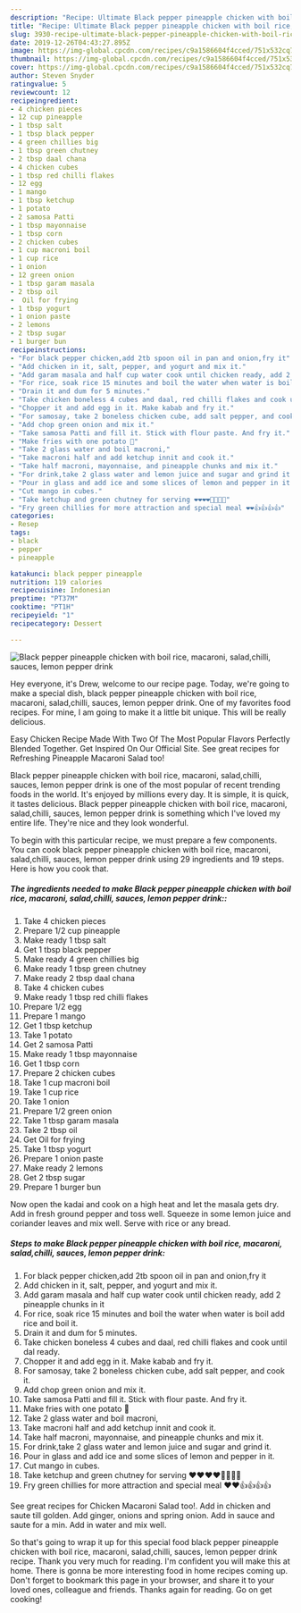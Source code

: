 ```yaml
---
description: "Recipe: Ultimate Black pepper pineapple chicken with boil rice, macaroni, salad,chilli, sauces, lemon pepper drink"
title: "Recipe: Ultimate Black pepper pineapple chicken with boil rice, macaroni, salad,chilli, sauces, lemon pepper drink"
slug: 3930-recipe-ultimate-black-pepper-pineapple-chicken-with-boil-rice-macaroni-salad-chilli-sauces-lemon-pepper-drink
date: 2019-12-26T04:43:27.895Z
image: https://img-global.cpcdn.com/recipes/c9a1586604f4cced/751x532cq70/black-pepper-pineapple-chicken-with-boil-rice-macaroni-saladchilli-sauces-lemon-pepper-drink-recipe-main-photo.jpg
thumbnail: https://img-global.cpcdn.com/recipes/c9a1586604f4cced/751x532cq70/black-pepper-pineapple-chicken-with-boil-rice-macaroni-saladchilli-sauces-lemon-pepper-drink-recipe-main-photo.jpg
cover: https://img-global.cpcdn.com/recipes/c9a1586604f4cced/751x532cq70/black-pepper-pineapple-chicken-with-boil-rice-macaroni-saladchilli-sauces-lemon-pepper-drink-recipe-main-photo.jpg
author: Steven Snyder
ratingvalue: 5
reviewcount: 12
recipeingredient:
- 4 chicken pieces
- 12 cup pineapple
- 1 tbsp salt
- 1 tbsp black pepper
- 4 green chillies big
- 1 tbsp green chutney
- 2 tbsp daal chana
- 4 chicken cubes
- 1 tbsp red chilli flakes
- 12 egg
- 1 mango
- 1 tbsp ketchup
- 1 potato
- 2 samosa Patti
- 1 tbsp mayonnaise
- 1 tbsp corn
- 2 chicken cubes
- 1 cup macroni boil
- 1 cup rice
- 1 onion
- 12 green onion
- 1 tbsp garam masala
- 2 tbsp oil
-  Oil for frying
- 1 tbsp yogurt
- 1 onion paste
- 2 lemons
- 2 tbsp sugar
- 1 burger bun
recipeinstructions:
- "For black pepper chicken,add 2tb spoon oil in pan and onion,fry it"
- "Add chicken in it, salt, pepper, and yogurt and mix it."
- "Add garam masala and half cup water cook until chicken ready, add 2 pineapple chunks in it"
- "For rice, soak rice 15 minutes and boil the water when water is boil add rice and boil it."
- "Drain it and dum for 5 minutes."
- "Take chicken boneless 4 cubes and daal, red chilli flakes and cook until dal ready."
- "Chopper it and add egg in it. Make kabab and fry it."
- "For samosay, take 2 boneless chicken cube, add salt pepper, and cook it."
- "Add chop green onion and mix it."
- "Take samosa Patti and fill it. Stick with flour paste. And fry it."
- "Make fries with one potato 🥔"
- "Take 2 glass water and boil macroni,"
- "Take macroni half and add ketchup innit and cook it."
- "Take half macroni, mayonnaise, and pineapple chunks and mix it."
- "For drink,take 2 glass water and lemon juice and sugar and grind it."
- "Pour in glass and add ice and some slices of lemon and pepper in it."
- "Cut mango in cubes."
- "Take ketchup and green chutney for serving ❤️❤️❤️❤️🎀🎀🎀🎀"
- "Fry green chillies for more attraction and special meal ❤️❤️👍👍👍👍"
categories:
- Resep
tags:
- black
- pepper
- pineapple

katakunci: black pepper pineapple
nutrition: 119 calories
recipecuisine: Indonesian
preptime: "PT37M"
cooktime: "PT1H"
recipeyield: "1"
recipecategory: Dessert

---
```



![Black pepper pineapple chicken with boil rice, macaroni, salad,chilli, sauces, lemon pepper drink](https://img-global.cpcdn.com/recipes/c9a1586604f4cced/751x532cq70/black-pepper-pineapple-chicken-with-boil-rice-macaroni-saladchilli-sauces-lemon-pepper-drink-recipe-main-photo.jpg)

Hey everyone, it's Drew, welcome to our recipe page. Today, we're going to make a special dish, black pepper pineapple chicken with boil rice, macaroni, salad,chilli, sauces, lemon pepper drink. One of my favorites food recipes. For mine, I am going to make it a little bit unique. This will be really delicious.

Easy Chicken Recipe Made With Two Of The Most Popular Flavors Perfectly Blended Together. Get Inspired On Our Official Site. See great recipes for Refreshing Pineapple Macaroni Salad too!

Black pepper pineapple chicken with boil rice, macaroni, salad,chilli, sauces, lemon pepper drink is one of the most popular of recent trending foods in the world. It's enjoyed by millions every day. It is simple, it is quick, it tastes delicious. Black pepper pineapple chicken with boil rice, macaroni, salad,chilli, sauces, lemon pepper drink is something which I've loved my entire life. They're nice and they look wonderful.


To begin with this particular recipe, we must prepare a few components. You can cook black pepper pineapple chicken with boil rice, macaroni, salad,chilli, sauces, lemon pepper drink using 29 ingredients and 19 steps. Here is how you cook that.

##### The ingredients needed to make Black pepper pineapple chicken with boil rice, macaroni, salad,chilli, sauces, lemon pepper drink::

1. Take 4 chicken pieces
1. Prepare 1/2 cup pineapple
1. Make ready 1 tbsp salt
1. Get 1 tbsp black pepper
1. Make ready 4 green chillies big
1. Make ready 1 tbsp green chutney
1. Make ready 2 tbsp daal chana
1. Take 4 chicken cubes
1. Make ready 1 tbsp red chilli flakes
1. Prepare 1/2 egg
1. Prepare 1 mango
1. Get 1 tbsp ketchup
1. Take 1 potato
1. Get 2 samosa Patti
1. Make ready 1 tbsp mayonnaise
1. Get 1 tbsp corn
1. Prepare 2 chicken cubes
1. Take 1 cup macroni boil
1. Take 1 cup rice
1. Take 1 onion
1. Prepare 1/2 green onion
1. Take 1 tbsp garam masala
1. Take 2 tbsp oil
1. Get  Oil for frying
1. Take 1 tbsp yogurt
1. Prepare 1 onion paste
1. Make ready 2 lemons
1. Get 2 tbsp sugar
1. Prepare 1 burger bun


Now open the kadai and cook on a high heat and let the masala gets dry. Add in fresh ground pepper and toss well. Squeeze in some lemon juice and coriander leaves and mix well. Serve with rice or any bread. 

##### Steps to make Black pepper pineapple chicken with boil rice, macaroni, salad,chilli, sauces, lemon pepper drink:

1. For black pepper chicken,add 2tb spoon oil in pan and onion,fry it
1. Add chicken in it, salt, pepper, and yogurt and mix it.
1. Add garam masala and half cup water cook until chicken ready, add 2 pineapple chunks in it
1. For rice, soak rice 15 minutes and boil the water when water is boil add rice and boil it.
1. Drain it and dum for 5 minutes.
1. Take chicken boneless 4 cubes and daal, red chilli flakes and cook until dal ready.
1. Chopper it and add egg in it. Make kabab and fry it.
1. For samosay, take 2 boneless chicken cube, add salt pepper, and cook it.
1. Add chop green onion and mix it.
1. Take samosa Patti and fill it. Stick with flour paste. And fry it.
1. Make fries with one potato 🥔
1. Take 2 glass water and boil macroni,
1. Take macroni half and add ketchup innit and cook it.
1. Take half macroni, mayonnaise, and pineapple chunks and mix it.
1. For drink,take 2 glass water and lemon juice and sugar and grind it.
1. Pour in glass and add ice and some slices of lemon and pepper in it.
1. Cut mango in cubes.
1. Take ketchup and green chutney for serving ❤️❤️❤️❤️🎀🎀🎀🎀
1. Fry green chillies for more attraction and special meal ❤️❤️👍👍👍👍


See great recipes for Chicken Macaroni Salad too!. Add in chicken and saute till golden. Add ginger, onions and spring onion. Add in sauce and saute for a min. Add in water and mix well. 

So that's going to wrap it up for this special food black pepper pineapple chicken with boil rice, macaroni, salad,chilli, sauces, lemon pepper drink recipe. Thank you very much for reading. I'm confident you will make this at home. There is gonna be more interesting food in home recipes coming up. Don't forget to bookmark this page in your browser, and share it to your loved ones, colleague and friends. Thanks again for reading. Go on get cooking!
